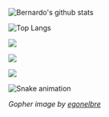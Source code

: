 ![Bernardo's github stats](https://github-readme-stats.vercel.app/api?username=bernardolm&count_private=true&show_icons=true)

![Top Langs](https://github-readme-stats.vercel.app/api/top-langs/?username=bernardolm&count_private=true&show_icons=true)

![](https://img.shields.io/github/followers/bernardolm.svg?label=GitHub&style=social)

[![](https://img.shields.io/badge/LinkedIn--_.svg?style=social&logo=linkedin)](https://www.linkedin.com/in/bernardolm)

![](https://github.com/egonelbre/gophers/blob/master/.thumb/animation/2bit-sprite/demo.gif)

![Snake animation](https://github.com/bernardolm/bernardolm/blob/output/github-contribution-grid-snake.svg)

*Gopher image by [egonelbre](https://github.com/egonelbre/)*

<!--### Hi there 👋-->

<!--
**bernardolm/bernardolm** is a ✨ _special_ ✨ repository because its `README.md` (this file) appears on your GitHub profile.

Here are some ideas to get you started:

- 🔭 I’m currently working on ...
- 🌱 I’m currently learning ...
- 👯 I’m looking to collaborate on ...
- 🤔 I’m looking for help with ...
- 💬 Ask me about ...
- 📫 How to reach me: ...
- 😄 Pronouns: ...
- ⚡ Fun fact: ...
-->
